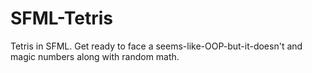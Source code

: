 # SFML-Tetris

Tetris in SFML. Get ready to face a seems-like-OOP-but-it-doesn't and magic numbers along with random math.
